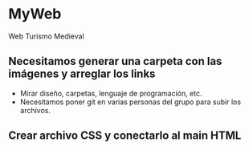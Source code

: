 # MyWeb
Web Turismo Medieval

## Necesitamos generar una carpeta con las imágenes y arreglar los links
- Mirar diseño, carpetas, lenguaje de programación, etc.
- Necesitamos poner git en varias personas del grupo para subir los archivos. 

## Crear archivo CSS y conectarlo al main HTML

